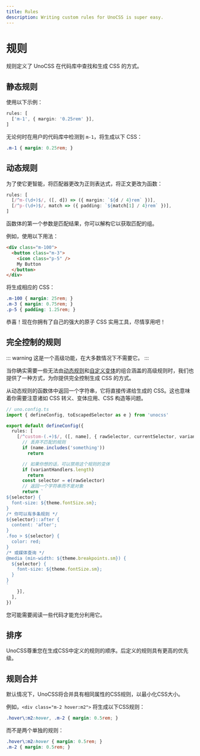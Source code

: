 ```yaml
---
title: Rules
description: Writing custom rules for UnoCSS is super easy.
---
```


# 规则

规则定义了 UnoCSS 在代码库中查找和生成 CSS 的方式。

## 静态规则

使用以下示例：

```ts
rules: [
  ['m-1', { margin: '0.25rem' }],
]
```

无论何时在用户的代码库中检测到 `m-1`，将生成以下 CSS：

```css
.m-1 { margin: 0.25rem; }
```

## 动态规则

为了使它更智能，将匹配器更改为正则表达式，将正文更改为函数：

```ts
rules: [
  [/^m-(\d+)$/, ([, d]) => ({ margin: `${d / 4}rem` })],
  [/^p-(\d+)$/, match => ({ padding: `${match[1] / 4}rem` })],
]
```

函数体的第一个参数是匹配结果，你可以解构它以获取匹配的组。

例如，使用以下用法：

```html
<div class="m-100">
  <button class="m-3">
    <icon class="p-5" />
    My Button
  </button>
</div>
```

将生成相应的 CSS：

```css
.m-100 { margin: 25rem; }
.m-3 { margin: 0.75rem; }
.p-5 { padding: 1.25rem; }
```

恭喜！现在你拥有了自己的强大的原子 CSS 实用工具，尽情享用吧！

## 完全控制的规则

::: warning
这是一个高级功能，在大多数情况下不需要它。
:::

当你确实需要一些无法由[动态规则](#动态规则)和[自定义变体](#custom-variants)的组合涵盖的高级规则时，我们也提供了一种方式，为你提供完全控制生成 CSS 的方式。

从动态规则的函数体中返回一个字符串，它将直接传递给生成的 CSS。这也意味着你需要注意诸如 CSS 转义、变体应用、CSS 构造等问题。

```ts
// uno.config.ts
import { defineConfig, toEscapedSelector as e } from 'unocss'

export default defineConfig({
  rules: [
    [/^custom-(.+)$/, ([, name], { rawSelector, currentSelector, variantHandlers, theme }) => {
      // 丢弃不匹配的规则
      if (name.includes('something'))
        return

      // 如果你想的话，可以禁用这个规则的变体
      if (variantHandlers.length)
        return
      const selector = e(rawSelector)
      // 返回一个字符串而不是对象
      return `
${selector} {
  font-size: ${theme.fontSize.sm};
}
/* 你可以有多条规则 */
${selector}::after {
  content: 'after';
}
.foo > ${selector} {
  color: red;
}
/* 或媒体查询 */
@media (min-width: ${theme.breakpoints.sm}) {
  ${selector} {
    font-size: ${theme.fontSize.sm};
  }
}
`
    }],
  ],
})
```

您可能需要阅读一些代码才能充分利用它。

## 排序

UnoCSS尊重您在生成CSS中定义的规则的顺序。后定义的规则具有更高的优先级。

## 规则合并

默认情况下，UnoCSS将合并具有相同属性的CSS规则，以最小化CSS大小。

例如，`<div class="m-2 hover:m2">` 将生成以下CSS规则：

```css
.hover\:m2:hover, .m-2 { margin: 0.5rem; }
```

而不是两个单独的规则：

```css
.hover\:m2:hover { margin: 0.5rem; }
.m-2 { margin: 0.5rem; }
```
